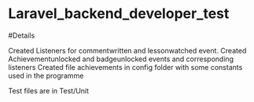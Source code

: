 # Laravel_backend_developer_test

#Details

Created Listeners for commentwritten and lessonwatched event.
Created Achievementunlocked and badgeunlocked events and corresponding listeners
Created file achievements in config folder with some constants used in the programme 

Test files are in Test/Unit 
